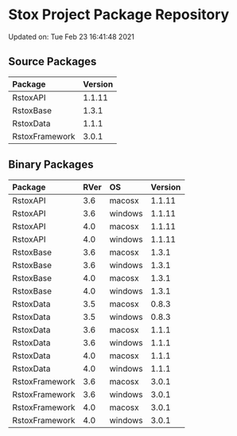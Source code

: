 # Stox Project Package Repository


Updated on: Tue Feb 23 16:41:48 2021
## Source Packages

|Package        |Version |
|:--------------|:-------|
|RstoxAPI       |1.1.11  |
|RstoxBase      |1.3.1   |
|RstoxData      |1.1.1   |
|RstoxFramework |3.0.1   |

## Binary Packages

|Package        |RVer |OS      |Version |
|:--------------|:----|:-------|:-------|
|RstoxAPI       |3.6  |macosx  |1.1.11  |
|RstoxAPI       |3.6  |windows |1.1.11  |
|RstoxAPI       |4.0  |macosx  |1.1.11  |
|RstoxAPI       |4.0  |windows |1.1.11  |
|RstoxBase      |3.6  |macosx  |1.3.1   |
|RstoxBase      |3.6  |windows |1.3.1   |
|RstoxBase      |4.0  |macosx  |1.3.1   |
|RstoxBase      |4.0  |windows |1.3.1   |
|RstoxData      |3.5  |macosx  |0.8.3   |
|RstoxData      |3.5  |windows |0.8.3   |
|RstoxData      |3.6  |macosx  |1.1.1   |
|RstoxData      |3.6  |windows |1.1.1   |
|RstoxData      |4.0  |macosx  |1.1.1   |
|RstoxData      |4.0  |windows |1.1.1   |
|RstoxFramework |3.6  |macosx  |3.0.1   |
|RstoxFramework |3.6  |windows |3.0.1   |
|RstoxFramework |4.0  |macosx  |3.0.1   |
|RstoxFramework |4.0  |windows |3.0.1   |
